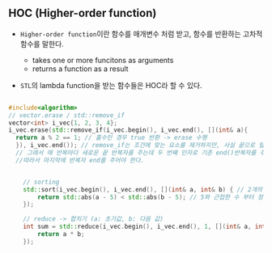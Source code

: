 ## HOC (Higher-order function)

- `Higher-order function`이란 함수를 매개변수 처럼 받고, 함수를 반환하는 고차적 함수를 말한다.

  - takes one or more funcitons as arguments
  - returns a function as a result

- `STL`의 lambda function을 받는 함수들은 HOC라 할 수 있다.

```cpp

#include<algorithm>
// vector.erase / std::remove_if
vector<int> i_vec{1, 2, 3, 4};
i_vec.erase(std::remove_if(i_vec.begin(), i_vec.end(), [](int& a){
  return a % 2 == 1; // 홀수인 경우 true 반환 -> erase 수행
  }), i_vec.end()); // remove_if는 조건에 맞는 요소를 제거하지만, 사실 끝으로 밀어넣고 새로운 끝 반복자를 반환한다.
  // 그래서 매 반복마다 새로운 끝 반복자를 주는데 두 번째 인자로 기존 end()반복자를 주어 새로운 끝 반복자와 기존 반복자 사이의 요소를 erase로 지워야 한다.
  //따라서 마지막에 반복자 end를 주어야 한다.


	// sorting
	std::sort(i_vec.begin(), i_vec.end(), [](int& a, int& b) { // 2개의 param이 있는 lambda를 준다.
		return std::abs(a - 5) < std::abs(b - 5); // 5와 근접한 수 부터 정렬
	});

	// reduce -> 합치기 (a: 초기값, b: 다음 값)
	int sum = std::reduce(i_vec.begin(), i_vec.end(), 1, [](int& a, int& b) { //2개의 param이 있는 lambda function을 준다
		return a * b;
	});

```
